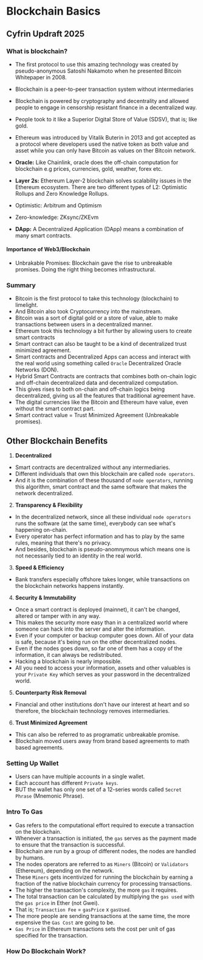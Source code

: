 # Blockchain Basics

## Cyfrin Updraft 2025

### What is blockchain?

- The first protocol to use this amazing technology was created by pseudo-anonymous Satoshi Nakamoto when he presented Bitcoin Whitepaper in 2008.
- Blockchain is a peer-to-peer transaction system without intermediaries
- Blockchain is powered by cryptography and decentrality and allowed people to engage in censorship resistant finance in a decentralized way.
- People took to it like a Superior Digital Store of Value (SDSV), that is; like gold.
- Ethereum was introduced by Vitalik Buterin in 2013 and got accepted as a protocol where developers used the native token as both value and asset while you can only have Bitcoin as values on ther Bitcoin network.

- **Oracle:** Like Chainlink, oracle does the off-chain computation for blockchain e.g prices, currencies, gold, weather, forex etc.

- **Layer 2s:** Ethereum Layer-2 blockchain solves scalability issues in the Ethereum ecosystem. There are two different types of L2: Optimistic Rollups and Zero Knowledge Rollups.
- Optimistic: Arbitrum and Optimism
- Zero-knowledge: ZKsync/ZKEvm

- **DApp:** A Decentralized Application (DApp) means a combination of many smart contracts.

#### Importance of Web3/Blockchain

- Unbrakable Promises: Blockchain gave the rise to unbreakable promises. Doing the right thing becomes infrastructural.

### Summary

- Bitcoin is the first protocol to take this technology (blockchain) to limelight.
- And Bitcoin also took Cryptocurrency into the mainstream.
- Bitcoin was a sort of digital gold or a store of value, able to make transactions between users in a decentralized manner.
- Ethereum took this technology a bit further by allowing users to create smart contracts
- Smart contract can also be taught to be a kind of decentralized trust minimized agreement.
- Smart contracts and Decentralized Apps can access and interact with the real world using something called `Oracle` Decentralized Oracle Networks (DON).
- Hybrid Smart Contracts are contracts that combines both on-chain logic and off-chain decentralized data and decentralized computation.
- This gives rises to both on-chain and off-chain logics being decentralized, giving us all the features that traditional agreement have.
- The digital currencies like the Bitcoin and Ethereum have value, even without the smart contract part.
- Smart contract value = Trust Minimized Agreement (Unbreakable promises).

## Other Blockchain Benefits

1. **Decentralized**

- Smart contracts are decentralized without any intermediaries.
- Different individuals that own this blockchain are called `node operators`.
- And it is the combination of these thousand of `node operators`, running this algorithm, smart contract and the same software that makes the network decentralized.

2. **Transparency & Flexibility**

- In the decentralized network, since all these individual `node operators` runs the software (at the same time), everybody can see what's happening on-chain.
- Every operator has perfect information and has to play by the same rules, meaning that there's no privacy.
- And besides, blockchain is pseudo-anomnymous which means one is not necessarily tied to an identity in the real world.

3. **Speed & Efficiency**

- Bank transfers especially offshore takes longer, while transactions on the blockchain networks happens instantly.

4. **Security & Immutability**

- Once a smart contract is deployed (mainnet), it can't be changed, altered or tamper with in any way.
- This makes the security more easy than in a centralized world where someone can hack into the server and alter the information.
- Even if your computer or backup computer goes down. All of your data is safe, because it's being run on the other decentralized nodes.
- Even if the nodes goes down, so far one of them has a copy of the information, it can always be redistributed.
- Hacking a blockchain is nearly impossible.
- All you need to access your information, assets and other valuables is your `Private Key` which serves as your password in the decentralized world.

5. **Counterparty Risk Removal**

- Financial and other institutions don't have our interest at heart and so therefore, the blockchain technology removes intermediaries.

6. **Trust Minimized Agreement**

- This can also be referred to as programatic unbreakable promise.
- Blockchain moved users away from brand based agreements to math based agreements.

### Setting Up Wallet

- Users can have multiple accounts in a single wallet.
- Each account has different `Private keys`.
- BUT the wallet has only one set of a 12-series words called `Secret Phrase` (Mnemonic Phrase).

### Intro To Gas

- Gas refers to the computational effort required to execute a transaction on the blockchain.
- Whenever a transaction is initiated, the `gas` serves as the payment made to ensure that the transaction is successful.
- Blockchain are run by a group of different nodes, the nodes are handled by humans.
- The nodes operators are referred to as `Miners` (Bitcoin) or `Validators` (Ethereum), depending on the network.
- These `Miners` gets incentivized for running the blockchain by earning a fraction of the native blockchain currency for processing transactions.
- The higher the transaction's complexity, the more `gas` it requires.
- The total transaction can be calculated by multiplying the `gas used` with the `gas price` in Ether (not Gwei).
- That is; `Transaction Fee` = `gasPrice` x `gasUsed`.
- The more people are sending transactions at the same time, the more expensive the `Gas Cost` are going to be.
- `Gas Price` in Ethereum transactions sets the cost per unit of gas specified for the transaction.

### How Do Blockchain Work?
